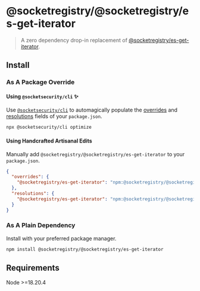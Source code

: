 # @socketregistry/@socketregistry/es-get-iterator

> A zero dependency drop-in replacement of
> [@socketregistry/es-get-iterator](https://www.npmjs.com/package/@socketregistry/es-get-iterator).

## Install

### As A Package Override

#### Using `@socketsecurity/cli` :sparkles:

Use [`@socketsecurity/cli`](https://www.npmjs.com/package/@socketsecurity/cli)
to automagically populate the
[overrides](https://docs.npmjs.com/cli/v9/configuring-npm/package-json#overrides)
and [resolutions](https://yarnpkg.com/configuration/manifest#resolutions) fields
of your `package.json`.

```sh
npx @socketsecurity/cli optimize
```

#### Using Handcrafted Artisanal Edits

Manually add `@socketregistry/@socketregistry/es-get-iterator` to your
`package.json`.

```json
{
  "overrides": {
    "@socketregistry/es-get-iterator": "npm:@socketregistry/@socketregistry/es-get-iterator@^1"
  },
  "resolutions": {
    "@socketregistry/es-get-iterator": "npm:@socketregistry/@socketregistry/es-get-iterator@^1"
  }
}
```

### As A Plain Dependency

Install with your preferred package manager.

```sh
npm install @socketregistry/@socketregistry/es-get-iterator
```

## Requirements

Node &gt;=18.20.4
